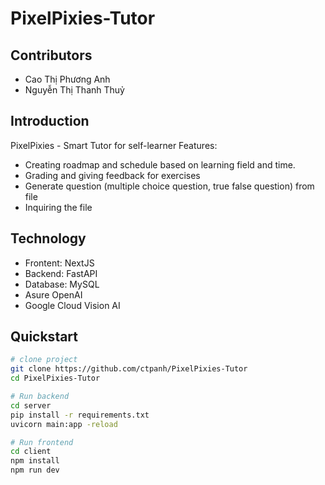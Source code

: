 # PixelPixies-Tutor

## Contributors
- Cao Thị Phương Anh
- Nguyễn Thị Thanh Thuỷ

## Introduction
PixelPixies - Smart Tutor for self-learner
Features:
- Creating roadmap and schedule based on learning field and time.
- Grading and giving feedback for exercises
- Generate question (multiple choice question, true false question) from file
- Inquiring the file

## Technology
- Frontent: NextJS
- Backend: FastAPI
- Database: MySQL
- Asure OpenAI
- Google Cloud Vision AI

## Quickstart
```bash
# clone project
git clone https://github.com/ctpanh/PixelPixies-Tutor
cd PixelPixies-Tutor

# Run backend
cd server
pip install -r requirements.txt
uvicorn main:app -reload

# Run frontend
cd client
npm install
npm run dev
```
